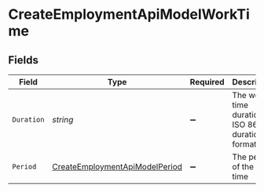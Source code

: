 # CreateEmploymentApiModelWorkTime


## Fields

| Field                                                                                       | Type                                                                                        | Required                                                                                    | Description                                                                                 | Example                                                                                     |
| ------------------------------------------------------------------------------------------- | ------------------------------------------------------------------------------------------- | ------------------------------------------------------------------------------------------- | ------------------------------------------------------------------------------------------- | ------------------------------------------------------------------------------------------- |
| `Duration`                                                                                  | *string*                                                                                    | :heavy_minus_sign:                                                                          | The work time duration in ISO 8601 duration format                                          | P0Y0M0DT8H0M0S                                                                              |
| `Period`                                                                                    | [CreateEmploymentApiModelPeriod](../../Models/Components/CreateEmploymentApiModelPeriod.md) | :heavy_minus_sign:                                                                          | The period of the work time                                                                 | month                                                                                       |